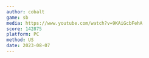 ```yaml
---
author: cobalt
game: sb
media: https://www.youtube.com/watch?v=9KAiGcbFehA
score: 142875
platform: PC
method: US
date: 2023-08-07
---
```

